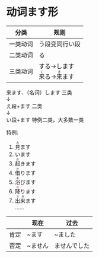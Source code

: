 # 动词ます形

|分类|规则|
|-|-|
|一类动词|う段变同行い段|
|二类动词|る|
|三类动词|する->します<br><ruby>来<rt>く</rt>る</ruby>-><ruby>来<rt>き</rt>ます</ruby>  |

来ます、（<n>名词</n>）します 三类  
    ↓  
え段+ます 二类  
    ↓  
い段+ます 特例二类，大多数一类  

特例:  

1. <ruby>見<rt>み</rt>ます</ruby>
2. います
3. <ruby>起<rt>お</rt>きます</ruby>
4. <ruby>借<rt>か</rt>ります</ruby>  
5. <ruby>浴<rt>あ</rt>びます</ruby>
6. <ruby>降<rt><font color="red">お</font></rt>ります</ruby>
7. <ruby>出<rt>で</rt>来<rt>き</rt>ます</ruby>  
    ......

| |现在|过去|
|-|-|-|
|肯定|~ます|~ました|
|否定|~ません|ませんでした|
